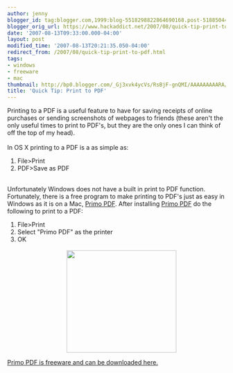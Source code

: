 ```yaml
---
author: jenny
blogger_id: tag:blogger.com,1999:blog-5518298822864690168.post-5188504434050023093
blogger_orig_url: https://www.hackaddict.net/2007/08/quick-tip-print-to-pdf.html
date: '2007-08-13T09:33:00.000-04:00'
layout: post
modified_time: '2007-08-13T20:21:35.050-04:00'
redirect_from: /2007/08/quick-tip-print-to-pdf.html
tags:
- windows
- freeware
- mac
thumbnail: http://bp0.blogger.com/_Gj3xvk4ycVs/RsBjF-gnQMI/AAAAAAAAARA/BLIroYriGZ0/s72-c/pdf.jpg
title: 'Quick Tip: Print to PDF'
---
```


Printing to a PDF is a useful feature to have for saving receipts of online purchases or sending screenshots of webpages to friends (these aren't the only useful times to print to PDF's, but they are the only ones I can think of off the top of my head).<br /><br />In OS X printing to a PDF is a as simple as:<br /><ol><li>File>Print</li><li>PDF>Save as PDF<br /><br /><a onblur="try {parent.deselectBloggerImageGracefully();} catch(e) {}" href="http://bp0.blogger.com/_Gj3xvk4ycVs/RsBjF-gnQMI/AAAAAAAAARA/BLIroYriGZ0/s1600-h/pdf.jpg"><img style="margin: 0px auto 10px; display: block; text-align: center; cursor: pointer;" src="http://bp0.blogger.com/_Gj3xvk4ycVs/RsBjF-gnQMI/AAAAAAAAARA/BLIroYriGZ0/s320/pdf.jpg" alt="" id="BLOGGER_PHOTO_ID_5098183732513685698" border="0" /></a></li></ol>Unfortunately Windows does not have a built in print to PDF function. Fortunately, there is a free program to make printing to PDF's just as easy in Windows as it is on a Mac, <a href="http://www.primopdf.com/">Primo PDF</a>.  After installing <a href="http://www.primopdf.com/">Primo PDF</a> do the following to print to a PDF:<br /><ol><li>File>Print</li><li>Select "Primo PDF" as the printer</li><li>OK<br /><br /><a onblur="try {parent.deselectBloggerImageGracefully();} catch(e) {}" href="http://bp0.blogger.com/_Gj3xvk4ycVs/RsBh2-gnQLI/AAAAAAAAAQ4/DaPdnYdqYb0/s1600-h/Untitled-1.jpg"><img style="margin: 0px auto 10px; display: block; text-align: center; cursor: pointer; width: 253px; height: 236px;" src="http://bp0.blogger.com/_Gj3xvk4ycVs/RsBh2-gnQLI/AAAAAAAAAQ4/DaPdnYdqYb0/s320/Untitled-1.jpg" alt="" id="BLOGGER_PHOTO_ID_5098182375304020146" border="0" /></a></li></ol><a href="http://www.download.com/3000-10743_4-10660924.html">Primo PDF is freeware and can be downloaded here.</a>